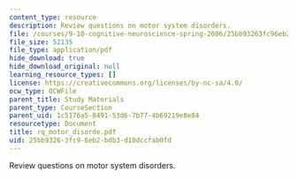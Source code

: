 ```yaml
---
content_type: resource
description: Review questions on motor system disorders.
file: /courses/9-10-cognitive-neuroscience-spring-2006/25bb93263fc96eb2bdb3d10dccfab0fd_rq_motor_disorde.pdf
file_size: 52135
file_type: application/pdf
hide_download: true
hide_download_original: null
learning_resource_types: []
license: https://creativecommons.org/licenses/by-nc-sa/4.0/
ocw_type: OCWFile
parent_title: Study Materials
parent_type: CourseSection
parent_uid: 1c5176a5-8491-53d6-7b77-4b69219e8e84
resourcetype: Document
title: rq_motor_disorde.pdf
uid: 25bb9326-3fc9-6eb2-bdb3-d10dccfab0fd
---
```

Review questions on motor system disorders.